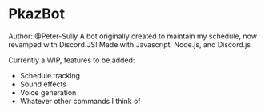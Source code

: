 # PkazBot
Author: @Peter-Sully
A bot originally created to maintain my schedule, now revamped with Discord.JS! 
Made with Javascript, Node.js, and Discord.js

Currently a WIP, features to be added: 
* Schedule tracking
* Sound effects
* Voice generation
* Whatever other commands I think of
